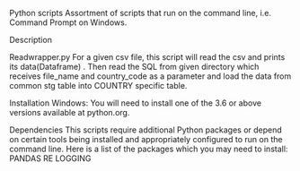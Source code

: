 Python scripts
Assortment of scripts that run on the command line, i.e. Command Prompt on Windows.

Description

Readwrapper.py
For a given csv file, this script will read the csv and prints its data(Dataframe) . 
Then read the SQL from given directory which receives file_name and country_code as a parameter and 
load the data from common stg table into COUNTRY specific table.

Installation
Windows: You will need to install one of the 3.6 or above versions available at python.org.

Dependencies
This scripts  require additional Python packages or depend on certain tools being installed and appropriately configured to run 
on the command line. Here is a list of the packages  which you may need to install:
 PANDAS
 RE
 LOGGING